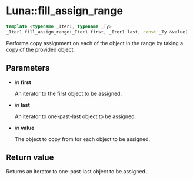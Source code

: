 # Luna::fill_assign_range

```c++
template <typename _Iter1, typename _Ty>
_Iter1 fill_assign_range(_Iter1 first, _Iter1 last, const _Ty &value)
```

Performs copy assignment on each of the object in the range by taking a copy of the provided object. 



## Parameters
* *in* **first**

    An iterator to the first object to be assigned. 

* *in* **last**

    An iterator to one-past-last object to be assigned. 

* *in* **value**

    The object to copy from for each object to be assigned. 

## Return value
Returns an iterator to one-past-last object to be assigned. 

